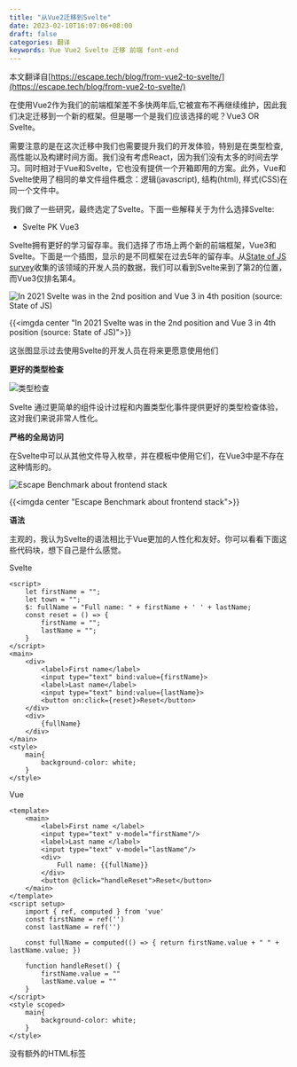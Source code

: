 ```yaml
---
title: "从Vue2迁移到Svelte"
date: 2023-02-10T16:07:06+08:00
draft: false
categories: 翻译
keywords: Vue Vue2 Svelte 迁移 前端 font-end 
---
```


本文翻译自[https://escape.tech/blog/from-vue2-to-svelte/](https://escape.tech/blog/from-vue2-to-svelte/)

在使用Vue2作为我们的前端框架差不多快两年后,它被宣布不再继续维护，因此我们决定迁移到一个新的框架。但是哪一个是我们应该选择的呢？Vue3 OR Svelte。

需要注意的是在这次迁移中我们也需要提升我们的开发体验，特别是在类型检查, 高性能以及构建时间方面。我们没有考虑React，因为我们没有太多的时间去学习。同时相对于Vue和Svelte，它也没有提供一个开箱即用的方案。此外，Vue和Svelte使用了相同的单文件组件概念：逻辑(javascript), 结构(html), 样式(CSS)在同一个文件中。

我们做了一些研究，最终选定了Svelte。下面一些解释关于为什么选择Svelte:

+  Svelte PK Vue3

Svelte拥有更好的学习留存率。我们选择了市场上两个新的前端框架，Vue3和Svelte。下面是一个插图，显示的是不同框架在过去5年的留存率。从[State of JS survey](https://2021.stateofjs.com/en-US/libraries/front-end-frameworks/#front_end_frameworks_experience_ranking)收集的该领域的开发人员的数据，我们可以看到Svelte来到了第2的位置，而Vue3仅排名第4。

![In 2021 Svelte was in the 2nd position and Vue 3 in 4th position (source: State of JS)](/img/2021-stateofjs.jpg)

{{<imgda center "In 2021 Svelte was in the 2nd position and Vue 3 in 4th position (source: State of JS)">}}

这张图显示过去使用Svelte的开发人员在将来更愿意使用他们

**更好的类型检查**

![类型检查](/img/20230210165416.png)

Svelte 通过更简单的组件设计过程和内置类型化事件提供更好的类型检查体验，这对我们来说非常人性化。

**严格的全局访问**

在Svelte中可以从其他文件导入枚举，并在模板中使用它们，在Vue3中是不存在这种情形的。

![Escape Benchmark about frontend stack](/img/Capture-d-e-cran-2022-11-18-a--16.28.08.png)

{{<imgda center "Escape Benchmark about frontend stack">}}

**语法**

主观的，我认为Svelte的语法相比于Vue更加的人性化和友好。你可以看看下面这些代码块，想下自己是什么感觉。

Svelte

```svelte
<script>
    let firstName = "";
    let town = "";
    $: fullName = "Full name: " + firstName + ' ' + lastName;
    const reset = () => {
        firstName = "";
        lastName = "";
    }
</script>
<main>
    <div>
        <label>First name</label>
        <input type="text" bind:value={firstName}>
        <label>Last name</label>
        <input type="text" bind:value={lastName}>
        <button on:click={reset}>Reset</button>
    </div>
    <div>
        {fullName}
    </div>
</main>
<style>
    main{
        background-color: white;
    }
</style>
```

Vue

```vue
<template>
    <main>
        <label>First name </label>
        <input type="text" v-model="firstName"/>
        <label>Last name </label>
        <input type="text" v-model="lastName"/>
        <div>
            Full name: {{fullName}} 
        </div>
        <button @click="handleReset">Reset</button>
    </main>
</template>
<script setup>
    import { ref, computed } from 'vue'
    const firstName = ref('')
    const lastName = ref('')

    const fullName = computed(() => { return firstName.value + " " + lastName.value; })

    function handleReset() {
        firstName.value = ""
        lastName.value = ""
    }
</script>
<style scoped>
    main{
        background-color: white;
    }
</style>
```

没有额外的HTML标签<template>,在Svelte中你可以直接写自己的html。

**样式自动在Svelte中限定范围**, 这是有利于维护的一个好点，这可以避免CSS的一些副作用。每个组件的样式被限制在本组件内生效，不会影响到它的父组件和子组件。

**更新数据的时候不要求计算属性**。在Svelte中，它看起来更像是纯的javascript编程，你只需要关注于编写js函数就可以了。

```javascript
const reset = () => {firstName = "";lastName = "";}
```

仅需要单括号在Svelte中

```javascript
//Svelte
{fullName}

//Vue
{{fullName}}

```

需要注意是这个分析仅针对上面指定的代码模板，这里不打算对不同框架的异同做详细解释。要查看更多信息，可以参考网站 [feel free to look online](https://svelte.dev/blog/write-less-code)

    
**简单的继承purec插件**。 下面是一个例子使用Svelete和Pure集成一个语法高亮
    
```svelte
// Prism.svelte
<script>
    import Prism from 'prismjs';

    export let code;
    export let lang = 'javascript';
</script>

<pre>
    <code class="language-{lang}">
        {@html Prism.highlight(code, Prism.languages[lang], lang)}
    </code>
</pre>
```

```svelte
// App.svelte
<script>
    import Prism from './Prism.svelte';
    let code = 'export const hello =\n\t(name) => {console.log(`Hello ${name}!`)};';
</script>

<link rel="stylesheet" href="https://cdnjs.cloudflare.com/ajax/libs/prism/1.28.0/themes/prism-dark.min.css" integrity="sha512-Njdz7T/p6Ud1FiTMqH87bzDxaZBsVNebOWmacBjMdgWyeIhUSFU4V52oGwo3sT+ud+lyIE98sS291/zxBfozKw==" crossorigin="anonymous" referrerpolicy="no-referrer" />

<Prism {code} />
```

[Try on the REPL](https://svelte.dev/repl/eadd4295c0e4472fbfe599c581646ad6?version=3.53.1)

**编译代码没有虚拟DOM**。Svelte和Vue最大的不同是减少了app与浏览器之间的层数，这将带来更多的性能优化以及更快的任务处理速度。
    <br/>

**自动更新**。借助声明变量，Svelte可以自动更新你的数据，不需要等待更改反应在虚拟结构中，这将带来更好的用户体验。

+ Svelte也有它自己的缺点

当然，Svelte也有它自己的短板。比如一个**相对比较小的社区**，不过这是因为它仅发布与2019年。但随着越来越多的开发人员接受它的优点以及用户友好的内容，这也将支持Svelte社区未来的发展壮大。Github上目前已经有定期的，解释友好的更新，可以很容易的访问。

因此，在审查了这个分析的结果后，我们决定迁移到Svelte和Svelte Kit， 即时SvelteKit在我们迁移的过程中仍然处于活跃开发期。(看下图：)

![Escape Benchmark about frontend stack](/img/Capture-d-e-cran-2022-11-18-a--16.29.14.png)

{{<imgda center "Escape Benchmark about frontend stack">}}

**我们选择了那种方法来处理迁移？**

**什么时候处理的迁移：** 我们处理迁移在8月份的时候，那个时候很少人使用APP。

**时间跨度：** 花了两周时间迁移从Vue迁移所有文件到Svelte

**多少开发人员：** 两个前端开发人员花费整整两周开发时间，另外一个开发人员花了一整周的时间，因此一共是3个开发人员参与了这个迁移。

**工作流程：** 首先，我们使用[Notion](https://www.notion.so/)为我们团队的开发人员开通了访问权限。接着，我们在[Storybook]创建了一个新的任务，最后，每个开发人员得到了一些需要使用Svelte重写的页面。

**作为创业公司**，它是容易重写的，因为我们没有数千个文件需要去重写，因此迁移过程表现的非常迅速。然而，它仍然是存在一些风险在我们开始去迁移的时候，因为当时的SvelteKit仍是处于一个活跃开发状态。这导致我们在仅仅迁移一个月之后就不得不做一个大的中断变更。但是，SvelteKit官方和他们知识渊博的团队提供给我们一个命令（npx svelte-migrate routes）和一个解释非常清楚的[迁移指南](https://github.com/sveltejs/kit/discussions/5774),它真的帮助我们迅速的适配了新的更新。

此外，在9月SvelteKit团队宣布改框架终于进入了[候选发布阶段](https://dev.to/mandrasch/svelte-summit-fall-2022-sveltekit-hits-rc-phase-52p6)，这意味着它的稳定性得到了保证！

**文件&组件的组织方式**

SvelteKit的“基于文件见的路由”给我们带来了许多。我们可以将页面拆分成子页面，以便可以重用标准变量的名称，例如：“loading”，“submit”。etc...可能被拒绝。此外，布局直接集成到关联的路由，因为在树内，即使文件组织增加它也是容易去访问的。

**我们得到了什么？**

除了上述好处外，还有一些其他关键因素值得探讨：

**得到提升的梗流程的性能**。一旦编译完成，我们就可以体会到应用的轻量级。这提升了相比其他框架的加载速度。这是因为其他框架在应用逻辑代码周边潜入了运行时。

**更好的开发者体验**。SvelteKit使用Vite模块，Vite是新一代的javascript构建工具，它利用浏览器中ES模块的可用性和编译绑定带来了最新的javascript技术带来的最佳开发者体验。

**更快的代码执行**。Svelte没有虚拟DOM，在进行页面更改时执行的层级少了一层。

**启动并运行服务端渲染（SSR）**。Svelte使代码更加可读和容易维护，面向组件编码可以被组织在同一个文件中：逻辑（javascript）,结构（HTML），样式（CSS）。特殊之处时所有的元素都编译在同一个.svelte文件中。

**固定的类型检查**。自从我们迁移到Svelte，我们已经设法通过类型检查解决了最初的问题。事实上，我们以前必须处理这种经常性通知，而今天不再出来了。**不再出现烦人的哨兵错误**。（见下图）

![Example of Sentry errors bot notifications on our Discord](/img/sentry-errors-2.jpg)

{{<imgda center "Example of Sentry errors bot notifications on our Discord">}}

总而言之，上述好处和收获是我们的开发体验更加愉悦，因此我们能够集中精力在我们的[Escape平台](https://app.escape.tech/login/?to=%2F)上发布更好和更快的功能。对于终端用户而言这是一个很大的优势。